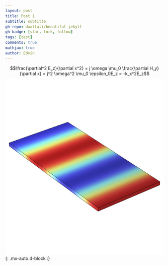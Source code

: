 ```yaml
---
layout: post
title: Post 1
subtitle: subtitle
gh-repo: daattali/beautiful-jekyll
gh-badge: [star, fork, follow]
tags: [test]
comments: true
mathjax: true
author: Edvin
---
```


$$\frac{\partial^2 E_z}{\partial x^2} = j \omega \mu_0 \frac{\partial H_y}{\partial x}  = j^2 \omega^2 \mu_0 \epsilon_0E_z = -k_x^2E_z$$
![Crepe](/assets/img/testweb.png){: .mx-auto.d-block :}
